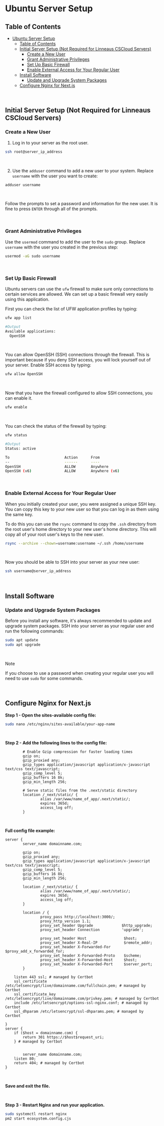 # Ubuntu Server Setup

## Table of Contents

- [Ubuntu Server Setup](#ubuntu-server-setup)
  - [Table of Contents](#table-of-contents)
  - [Initial Server Setup (Not Required for Linneaus CSCloud Servers)](#initial-server-setup-not-required-for-linneaus-cscloud-servers)
    - [Create a New User](#create-a-new-user)
    - [Grant Administrative Privileges](#grant-administrative-privileges)
    - [Set Up Basic Firewall](#set-up-basic-firewall)
    - [Enable External Access for Your Regular User](#enable-external-access-for-your-regular-user)
  - [Install Software](#install-software)
    - [Update and Upgrade System Packages](#update-and-upgrade-system-packages)
  - [Configure Nginx for Next.js](#configure-nginx-for-nextjs)

<br>

## Initial Server Setup (Not Required for Linneaus CSCloud Servers)

### Create a New User

1. Log in to your server as the root user.

```sh
ssh root@server_ip_address
```

<br>

2. Use the `adduser` command to add a new user to your system. Replace `username` with the user you want to create:

```sh
adduser username
```

<br>

Follow the prompts to set a password and information for the new user. It is fine to press `ENTER` through all of the prompts.

<br>

### Grant Administrative Privileges

Use the `usermod` command to add the user to the `sudo` group. Replace `username` with the user you created in the previous step:

```sh
usermod -aG sudo username
```

<br>

### Set Up Basic Firewall

Ubuntu servers can use the `ufw` firewall to make sure only connections to certain services are allowed. We can set up a basic firewall very easily using this application.

First you can check the list of UFW application profiles by typing:

```sh
ufw app list
```

```sh
#Output
Available applications:
  OpenSSH
```

<br>

You can allow OpenSSH (SSH) connections through the firewall. This is important because if you deny SSH access, you will lock yourself out of your server. Enable SSH access by typing:

```sh
ufw allow OpenSSH
```

<br>

Now that you have the firewall configured to allow SSH connections, you can enable it.

```sh
ufw enable
```

<br>

You can check the status of the firewall by typing:

```sh
ufw status
```

```sh
#Output
Status: active

To                         Action      From
--                         ------      ----
OpenSSH                    ALLOW       Anywhere
OpenSSH (v6)               ALLOW       Anywhere (v6)
```

<br>

### Enable External Access for Your Regular User

When you initially created your user, you were assigned a unique SSH key. You can copy this key to your new user so that you can log in as them using the same key.

To do this you can use the `rsync` command to copy the `.ssh` directory from the root user's home directory to your new user's home directory. This will copy all of your root user's keys to the new user.

```sh
rsync --archive --chown=username:username ~/.ssh /home/username
```

<br>

Now you should be able to SSH into your server as your new user:

```sh
ssh username@server_ip_address
```

<br>

## Install Software

### Update and Upgrade System Packages

Before you install any software, it's always recommended to update and upgrade system packages. SSH into your server as your regular user and run the following commands:

```sh
sudo apt update
sudo apt upgrade
```

<br>

> [!NOTE]
> If you choose to use a password when creating your regular user you will need to use `sudo` for some commands.

<br>

## Configure Nginx for Next.js

**Step 1 - Open the sites-available config file:**

```sh
sudo nano /etc/nginx/sites-available/your-app-name
```

<br>

**Step 2 - Add the following lines to the config file:**

```nginx
        # Enable Gzip compression for faster loading times
        gzip on;
        gzip_proxied any;
        gzip_types application/javascript application/x-javascript text/css text/javascript;
        gzip_comp_level 5;
        gzip_buffers 16 8k;
        gzip_min_length 256;

        # Serve static files from the .next/static directory
        location /_next/static/ {
                alias /var/www/name_of_app/.next/static/;
                expires 365d;
                access_log off;
        }
```

<br>

**Full config file example:**

```nginx
server {
        server_name domainname.com;

        gzip on;
        gzip_proxied any;
        gzip_types application/javascript application/x-javascript text/css text/javascript;
        gzip_comp_level 5;
        gzip_buffers 16 8k;
        gzip_min_length 256;

        location /_next/static/ {
                alias /var/www/name_of_app/.next/static/;
                expires 365d;
                access_log off;
        }

        location / {
                proxy_pass http://localhost:3000/;
                proxy_http_version 1.1;
                proxy_set_header Upgrade             $http_upgrade;
                proxy_set_header Connection          'upgrade';

                proxy_set_header Host                 $host;
                proxy_set_header X-Real-IP            $remote_addr;
                proxy_set_header X-Forwarded-For      $proxy_add_x_forwarded_for;
                proxy_set_header X-Forwarded-Proto    $scheme;
                proxy_set_header X-Forwarded-Host     $host;
                proxy_set_header X-Forwarded-Port     $server_port;
        }

    listen 443 ssl; # managed by Certbot
    ssl_certificate /etc/letsencrypt/live/domainname.com/fullchain.pem; # managed by Certbot
    ssl_certificate_key /etc/letsencrypt/live/domainname.com/privkey.pem; # managed by Certbot
    include /etc/letsencrypt/options-ssl-nginx.conf; # managed by Certbot
    ssl_dhparam /etc/letsencrypt/ssl-dhparams.pem; # managed by Certbot

}
server {
    if ($host = domainname.com) {
        return 301 https://$host$request_uri;
    } # managed by Certbot


        server_name domainname.com;
    listen 80;
    return 404; # managed by Certbot
}
```

<br>

**Save and exit the file.**

<br>

**Step 3 - Restart Nginx and run your application.**

```sh
sudo systemctl restart nginx
pm2 start ecosystem.config.cjs
```

